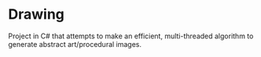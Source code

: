 # Drawing
Project in C# that attempts to make an efficient, multi-threaded algorithm to generate abstract art/procedural images.
